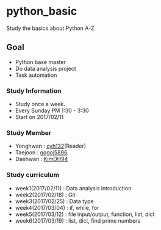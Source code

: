 # python_basic
Study the basics about Python A-Z

## Goal
- Python base master
- Do data analysis project
- Task automation

### Study Information
- Study once a week.
- Every Sunday PM 1:30 - 3:30
- Start on 2017/02/11

### Study Member
- Yonghwan : [cyh132](https://github.com/cyh132)(Reader)
- Taejoon  : [gogoj5896](https://github.com/gogoj5896)
- Daehwan  : [KimDH94](https://github.com/KimDH94)

### Study curriculum
- week1(2017/02/11) : Data analysis introduction
- week2(2017/02/18) : Git
- week3(2017/02/25) : Data type 
- week4(2017/03/04) : if, while, for
- week5(2017/03/12) : file input/output, function, list, dict
- week6(2017/03/19) : list, dict, find prime numbers